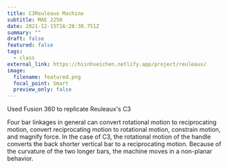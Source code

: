```yaml
---
title: C3Reuleaux Machine
subtitle: MAE 2250
date: 2021-12-15T16:28:30.751Z
summary: ""
draft: false
featured: false
tags:
  - class
external_link: https://hsinhueichen.netlify.app/project/reuleaux/
image:
  filename: featured.png
  focal_point: Smart
  preview_only: false
---
```

Used Fusion 360 to replicate Reuleaux's C3

Four bar linkages in general can convert rotational motion to reciprocating motion, convert reciprocating motion to rotational motion, constrain motion, and magnify force. In the case of C3, the rotational motion of the handle converts the back shorter vertical bar to a reciprocating motion. Because of the curvature of the two longer bars, the machine moves in a non-planar behavior.
